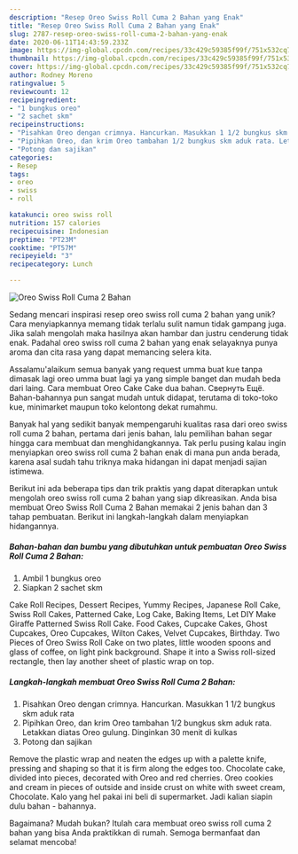 ```yaml
---
description: "Resep Oreo Swiss Roll Cuma 2 Bahan yang Enak"
title: "Resep Oreo Swiss Roll Cuma 2 Bahan yang Enak"
slug: 2787-resep-oreo-swiss-roll-cuma-2-bahan-yang-enak
date: 2020-06-11T14:43:59.233Z
image: https://img-global.cpcdn.com/recipes/33c429c59385f99f/751x532cq70/oreo-swiss-roll-cuma-2-bahan-foto-resep-utama.jpg
thumbnail: https://img-global.cpcdn.com/recipes/33c429c59385f99f/751x532cq70/oreo-swiss-roll-cuma-2-bahan-foto-resep-utama.jpg
cover: https://img-global.cpcdn.com/recipes/33c429c59385f99f/751x532cq70/oreo-swiss-roll-cuma-2-bahan-foto-resep-utama.jpg
author: Rodney Moreno
ratingvalue: 5
reviewcount: 12
recipeingredient:
- "1 bungkus oreo"
- "2 sachet skm"
recipeinstructions:
- "Pisahkan Oreo dengan crimnya. Hancurkan. Masukkan 1 1/2 bungkus skm aduk rata"
- "Pipihkan Oreo, dan krim Oreo tambahan 1/2 bungkus skm aduk rata. Letakkan diatas Oreo gulung. Dinginkan 30 menit di kulkas"
- "Potong dan sajikan"
categories:
- Resep
tags:
- oreo
- swiss
- roll

katakunci: oreo swiss roll 
nutrition: 157 calories
recipecuisine: Indonesian
preptime: "PT23M"
cooktime: "PT57M"
recipeyield: "3"
recipecategory: Lunch

---
```



![Oreo Swiss Roll Cuma 2 Bahan](https://img-global.cpcdn.com/recipes/33c429c59385f99f/751x532cq70/oreo-swiss-roll-cuma-2-bahan-foto-resep-utama.jpg)

Sedang mencari inspirasi resep oreo swiss roll cuma 2 bahan yang unik? Cara menyiapkannya memang tidak terlalu sulit namun tidak gampang juga. Jika salah mengolah maka hasilnya akan hambar dan justru cenderung tidak enak. Padahal oreo swiss roll cuma 2 bahan yang enak selayaknya punya aroma dan cita rasa yang dapat memancing selera kita.

Assalamu&#39;alaikum semua banyak yang request umma buat kue tanpa dimasak lagi oreo umma buat lagi ya yang simple banget dan mudah beda dari laing. Cara membuat Oreo Cake Cake dua bahan. Свернуть Ещё. Bahan-bahannya pun sangat mudah untuk didapat, terutama di toko-toko kue, minimarket maupun toko kelontong dekat rumahmu.

Banyak hal yang sedikit banyak mempengaruhi kualitas rasa dari oreo swiss roll cuma 2 bahan, pertama dari jenis bahan, lalu pemilihan bahan segar hingga cara membuat dan menghidangkannya. Tak perlu pusing kalau ingin menyiapkan oreo swiss roll cuma 2 bahan enak di mana pun anda berada, karena asal sudah tahu triknya maka hidangan ini dapat menjadi sajian istimewa.


Berikut ini ada beberapa tips dan trik praktis yang dapat diterapkan untuk mengolah oreo swiss roll cuma 2 bahan yang siap dikreasikan. Anda bisa membuat Oreo Swiss Roll Cuma 2 Bahan memakai 2 jenis bahan dan 3 tahap pembuatan. Berikut ini langkah-langkah dalam menyiapkan hidangannya.

<!--inarticleads1-->

##### Bahan-bahan dan bumbu yang dibutuhkan untuk pembuatan Oreo Swiss Roll Cuma 2 Bahan:

1. Ambil 1 bungkus oreo
1. Siapkan 2 sachet skm


Cake Roll Recipes, Dessert Recipes, Yummy Recipes, Japanese Roll Cake, Swiss Roll Cakes, Patterned Cake, Log Cake, Baking Items, Let DIY Make Giraffe Patterned Swiss Roll Cake. Food Cakes, Cupcake Cakes, Ghost Cupcakes, Oreo Cupcakes, Wilton Cakes, Velvet Cupcakes, Birthday. Two Pieces of Oreo Swiss Roll Cake on two plates, little wooden spoons and glass of coffee, on light pink background. Shape it into a Swiss roll-sized rectangle, then lay another sheet of plastic wrap on top. 

<!--inarticleads2-->

##### Langkah-langkah membuat Oreo Swiss Roll Cuma 2 Bahan:

1. Pisahkan Oreo dengan crimnya. Hancurkan. Masukkan 1 1/2 bungkus skm aduk rata
1. Pipihkan Oreo, dan krim Oreo tambahan 1/2 bungkus skm aduk rata. Letakkan diatas Oreo gulung. Dinginkan 30 menit di kulkas
1. Potong dan sajikan


Remove the plastic wrap and neaten the edges up with a palette knife, pressing and shaping so that it is firm along the edges too. Chocolate cake, divided into pieces, decorated with Oreo and red cherries. Oreo cookies and cream in pieces of outside and inside crust on white with sweet cream, Chocolate. Kalo yang hel pakai ini beli di supermarket. Jadi kalian siapin dulu bahan - bahannya. 

Bagaimana? Mudah bukan? Itulah cara membuat oreo swiss roll cuma 2 bahan yang bisa Anda praktikkan di rumah. Semoga bermanfaat dan selamat mencoba!

